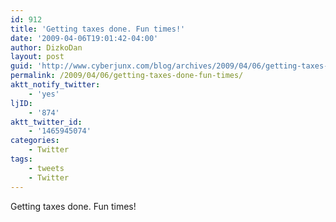 ```yaml
---
id: 912
title: 'Getting taxes done. Fun times!'
date: '2009-04-06T19:01:42-04:00'
author: DizkoDan
layout: post
guid: 'http://www.cyberjunx.com/blog/archives/2009/04/06/getting-taxes-done-fun-times/'
permalink: /2009/04/06/getting-taxes-done-fun-times/
aktt_notify_twitter:
    - 'yes'
ljID:
    - '874'
aktt_twitter_id:
    - '1465945074'
categories:
    - Twitter
tags:
    - tweets
    - Twitter
---
```


Getting taxes done. Fun times!